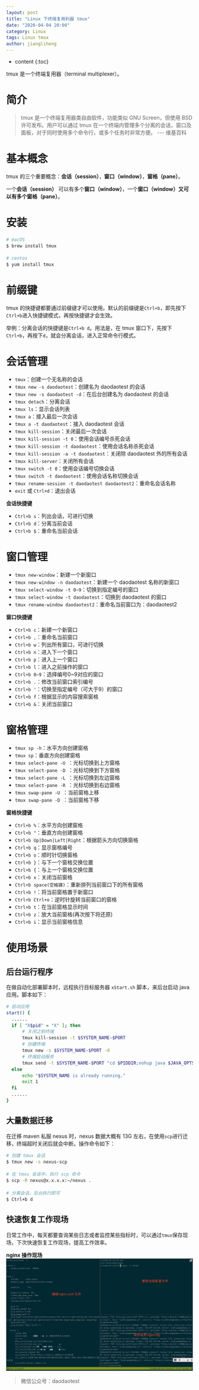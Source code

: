```yaml
---
layout: post
title: "Linux 下终端复用利器 tmux"
date: "2020-04-04 20:00"
category: Linux
tags: Linux tmux
author: jiangliheng
---
```

* content
{:toc}

tmux 是一个终端复用器（terminal multiplexer）。



# 简介
> tmux 是一个终端复用器类自由软件，功能类似 GNU Screen，但使用 BSD 许可发布。用户可以通过 tmux 在一个终端内管理多个分离的会话，窗口及面板，对于同时使用多个命令行，或多个任务时非常方便。     --- 维基百科

# 基本概念

tmux 的三个重要概念：**会话（session）**，**窗口（window）**，**窗格（pane）**。

一个**会话（session）** 可以有多个**窗口（window）**，一个**窗口（window）**又可以有多个**窗格（pane）**。

# 安装

```bash
# macOS
$ brew install tmux

# centos
$ yum install tmux
```

# 前缀键

tmux 的快捷键都要通过前缀键才可以使用。默认的前缀键是```Ctrl+b```，即先按下```Ctrl+b```进入快捷键模式，再按快捷键才会生效。

举例：分离会话的快捷键是```Ctrl+b d```。用法是，在 tmux 窗口下，先按下```Ctrl+b```，再按下```d```，就会分离会话，进入正常命令行模式。

# 会话管理

- ```tmux```：创建一个无名称的会话
- ```tmux new -s daodaotest```：创建名为 daodaotest 的会话
- ```tmux new -s daodaotest -d```：在后台创建名为 daodaotest 的会话
- ```tmux detach```：分离会话
- ```tmux ls```：显示会话列表
- ```tmux a```：接入最后一次会话
- ```tmux a -t daodaotest```：接入 daodaotest 会话
- ```tmux kill-session```：关闭最后一次会话
- ```tmux kill-session -t 0```：使用会话编号杀死会话
- ```tmux kill-session -t daodaotest```：使用会话名称杀死会话
- ```tmux kill-session -a -t daodaotest```：关闭除 daodaotest 外的所有会话
- ```tmux kill-server```：关闭所有会话
- ```tmux switch -t 0```：使用会话编号切换会话
- ```tmux switch -t daodaotest```：使用会话名称切换会话
- ```tmux rename-session -t daodaotest daodaotest2```：重命名会话名称
- ```exit``` 或 ```Ctrl+d```：退出会话

**会话快捷键**
- ```Ctrl+b s```：列出会话，可进行切换
- ```Ctrl+b d```：分离当前会话
- ```Ctrl+b $```：重命名当前会话

# 窗口管理

- ```tmux new-window```：新建一个新窗口
- ```tmux new-window -n daodaotest```：新建一个 daodaotest 名称的新窗口
- ```tmux select-window -t 0~9```：切换到指定编号的窗口
- ```tmux select-window -t daodaotest```：切换到 daodaotest 的窗口
- ```tmux rename-window daodaotest2```：重命名当前窗口为：daodaotest2

**窗口快捷键**
- ```Ctrl+b c```：新建一个新窗口
- ```Ctrl+b ,```：重命名当前窗口
- ```Ctrl+b w```：列出所有窗口，可进行切换
- ```Ctrl+b n```：进入下一个窗口
- ```Ctrl+b p```：进入上一个窗口
- ```Ctrl+b l```：进入之前操作的窗口
- ```Ctrl+b 0~9```：选择编号0~9对应的窗口
- ```Ctrl+b .```：修改当前窗口索引编号
- ```Ctrl+b '```：切换至指定编号（可大于9）的窗口
- ```Ctrl+b f```：根据显示的内容搜索窗格
- ```Ctrl+b &```：关闭当前窗口

# 窗格管理

- ```tmux sp -h```：水平方向创建窗格
- ```tmux sp```：垂直方向创建窗格
- ```tmux select-pane -U ```：光标切换到上方窗格
- ```tmux select-pane -D ```：光标切换到下方窗格
- ```tmux select-pane -L ```：光标切换到左边窗格
- ```tmux select-pane -R ```：光标切换到右边窗格
- ```tmux swap-pane -U ```：当前窗格上移
- ```tmux swap-pane -D ```：当前窗格下移

**窗格快捷键**
- ```Ctrl+b %```：水平方向创建窗格
- ```Ctrl+b "```：垂直方向创建窗格
- ```Ctrl+b Up|Down|Left|Right```：根据箭头方向切换窗格
- ```Ctrl+b q```：显示窗格编号
- ```Ctrl+b o```：顺时针切换窗格
- ```Ctrl+b }```：与下一个窗格交换位置
- ```Ctrl+b {```：与上一个窗格交换位置
- ```Ctrl+b x```：关闭当前窗格
- ```Ctrl+b space(空格键)```：重新排列当前窗口下的所有窗格
- ```Ctrl+b !```：将当前窗格置于新窗口
- ```Ctrl+b Ctrl+o```：逆时针旋转当前窗口的窗格
- ```Ctrl+b t```：在当前窗格显示时间
- ```Ctrl+b z```：放大当前窗格(再次按下将还原)
- ```Ctrl+b i```：显示当前窗格信息

# 使用场景

## 后台运行程序

在做自动化部署脚本时，远程执行目标服务器 ```xStart.sh``` 脚本，来后台启动 java 应用。脚本如下：

```bash
# 启动应用
start() {
  ......
  if [ "X$pid" = "X" ]; then
      # 关闭之前终端
      tmux kill-session -t $SYSTEM_NAME-$PORT
      # 创建终端
      tmux new -s $SYSTEM_NAME-$PORT -d
      # 终端启动服务
      tmux send -t $SYSTEM_NAME-$PORT "cd $PIDDIR;nohup java $JAVA_OPTS -jar $SYSTEM_NAME*.jar $SPRING_ACTIVE --server.port=$PORT $EXT_OPTS >/dev/null 2>&1 &" ENTER
  else
      echo "$SYSTEM_NAME is already running."
      exit 1
  fi
  ......
}
```

## 大量数据迁移

在迁移 maven 私服 nexus 时，nexus 数据大概有 13G 左右，在使用```scp```进行迁移，终端超时关闭后就会中断。操作命令如下：

```bash
# 创建 tmux 会话
$ tmux new -s nexus-scp

# 在 tmxu 会话中，执行 scp 命令
$ scp -R nexus@x.x.x.x:~/nexus .

# 分离会话，后台执行即可
$ Ctrl+b d
```

## 快速恢复工作现场

日常工作中，每天都要查询某些日志或者监控某些指标时，可以通过```tmux```保存现场，下次快速恢复工作现场，提高工作效率。

**nginx 操作现场**
![-w1233](/assets/images/tmux/15860081927732.jpg)

> 微信公众号：daodaotest
